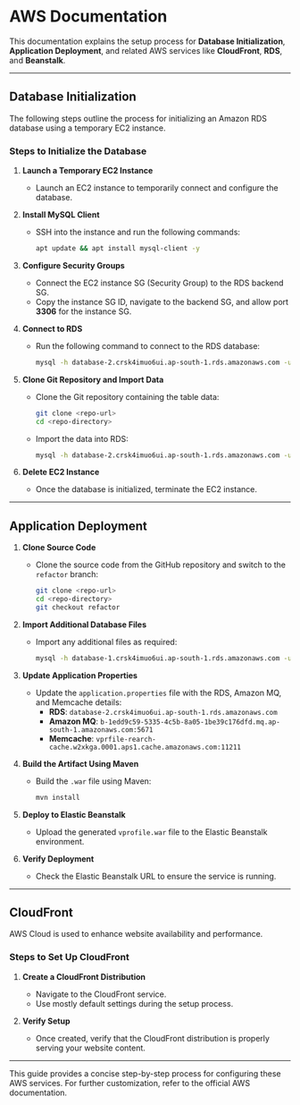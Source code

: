 # AWS Documentation  

This documentation explains the setup process for **Database Initialization**, **Application Deployment**, and related AWS services like **CloudFront**, **RDS**, and **Beanstalk**.  

---

## Database Initialization  

The following steps outline the process for initializing an Amazon RDS database using a temporary EC2 instance.  

### Steps to Initialize the Database  

1. **Launch a Temporary EC2 Instance**  
   - Launch an EC2 instance to temporarily connect and configure the database.  

2. **Install MySQL Client**  
   - SSH into the instance and run the following commands:  
     ```bash
     apt update && apt install mysql-client -y
     ```  

3. **Configure Security Groups**  
   - Connect the EC2 instance SG (Security Group) to the RDS backend SG.  
   - Copy the instance SG ID, navigate to the backend SG, and allow port **3306** for the instance SG.  

4. **Connect to RDS**  
   - Run the following command to connect to the RDS database:  
     ```bash
     mysql -h database-2.crsk4imuo6ui.ap-south-1.rds.amazonaws.com -u admin -pTaqih501# accounts
     ```  

5. **Clone Git Repository and Import Data**  
   - Clone the Git repository containing the table data:  
     ```bash
     git clone <repo-url>
     cd <repo-directory>
     ```  
   - Import the data into RDS:  
     ```bash
     mysql -h database-2.crsk4imuo6ui.ap-south-1.rds.amazonaws.com -u admin -pTaqih501# accounts < src/main/resources/db_backup.sql
     ```  

6. **Delete EC2 Instance**  
   - Once the database is initialized, terminate the EC2 instance.  

---

## Application Deployment  

1. **Clone Source Code**  
   - Clone the source code from the GitHub repository and switch to the `refactor` branch:  
     ```bash
     git clone <repo-url>
     cd <repo-directory>
     git checkout refactor
     ```  

2. **Import Additional Database Files**  
   - Import any additional files as required:  
     ```bash
     mysql -h database-1.crsk4imuo6ui.ap-south-1.rds.amazonaws.com -u admin -pTaqih501# accounts < /src/main/resources/application_db
     ```  

3. **Update Application Properties**  
   - Update the `application.properties` file with the RDS, Amazon MQ, and Memcache details:  
     - **RDS**: `database-2.crsk4imuo6ui.ap-south-1.rds.amazonaws.com`  
     - **Amazon MQ**: `b-1edd9c59-5335-4c5b-8a05-1be39c176dfd.mq.ap-south-1.amazonaws.com:5671`  
     - **Memcache**: `vprfile-rearch-cache.w2xkga.0001.aps1.cache.amazonaws.com:11211`  

4. **Build the Artifact Using Maven**  
   - Build the `.war` file using Maven:  
     ```bash
     mvn install
     ```  

5. **Deploy to Elastic Beanstalk**  
   - Upload the generated `vprofile.war` file to the Elastic Beanstalk environment.  

6. **Verify Deployment**  
   - Check the Elastic Beanstalk URL to ensure the service is running.  

---

## CloudFront  

AWS Cloud is used to enhance website availability and performance.  

### Steps to Set Up CloudFront  

1. **Create a CloudFront Distribution**  
   - Navigate to the CloudFront service.  
   - Use mostly default settings during the setup process.  

2. **Verify Setup**  
   - Once created, verify that the CloudFront distribution is properly serving your website content.  

---

This guide provides a concise step-by-step process for configuring these AWS services. For further customization, refer to the official AWS documentation.  

